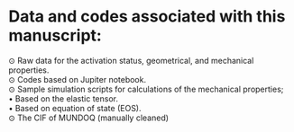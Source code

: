 # Data and codes associated with this manuscript: 
⊙	Raw data for the activation status, geometrical, and mechanical properties.  
⊙	Codes based on Jupiter notebook.  
⊙	Sample simulation scripts for calculations of the mechanical properties;  
  •	Based on the elastic tensor.  
  •	Based on equation of state (EOS).  
⊙	The CIF of MUNDOQ (manually cleaned) 

